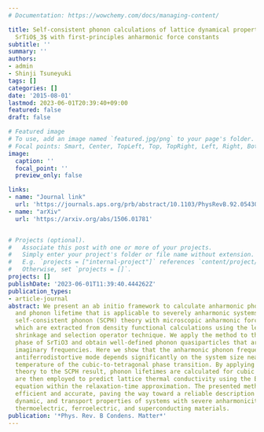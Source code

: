 ```yaml
---
# Documentation: https://wowchemy.com/docs/managing-content/

title: Self-consistent phonon calculations of lattice dynamical properties in cubic
  SrTiO$_3$ with first-principles anharmonic force constants
subtitle: ''
summary: ''
authors:
- admin
- Shinji Tsuneyuki
tags: []
categories: []
date: '2015-08-01'
lastmod: 2023-06-01T20:39:40+09:00
featured: false
draft: false

# Featured image
# To use, add an image named `featured.jpg/png` to your page's folder.
# Focal points: Smart, Center, TopLeft, Top, TopRight, Left, Right, BottomLeft, Bottom, BottomRight.
image:
  caption: ''
  focal_point: ''
  preview_only: false

links:
- name: "Journal link"
  url: 'https://journals.aps.org/prb/abstract/10.1103/PhysRevB.92.054301'
- name: "arXiv"
  url: 'https://arxiv.org/abs/1506.01781'


# Projects (optional).
#   Associate this post with one or more of your projects.
#   Simply enter your project's folder or file name without extension.
#   E.g. `projects = ["internal-project"]` references `content/project/deep-learning/index.md`.
#   Otherwise, set `projects = []`.
projects: []
publishDate: '2023-06-01T11:39:40.444262Z'
publication_types:
- article-journal
abstract: We present an ab initio framework to calculate anharmonic phonon frequency
  and phonon lifetime that is applicable to severely anharmonic systems. We employ
  self-consistent phonon (SCPH) theory with microscopic anharmonic force constants,
  which are extracted from density functional calculations using the least absolute
  shrinkage and selection operator technique. We apply the method to the high-temperature
  phase of SrTiO3 and obtain well-defined phonon quasiparticles that are free from
  imaginary frequencies. Here we show that the anharmonic phonon frequency of the
  antiferrodistortive mode depends significantly on the system size near the critical
  temperature of the cubic-to-tetragonal phase transition. By applying perturbation
  theory to the SCPH result, phonon lifetimes are calculated for cubic SrTiO3, which
  are then employed to predict lattice thermal conductivity using the Boltzmann transport
  equation within the relaxation-time approximation. The presented methodology is
  efficient and accurate, paving the way toward a reliable description of thermodynamic,
  dynamic, and transport properties of systems with severe anharmonicity, including
  thermoelectric, ferroelectric, and superconducting materials.
publication: '*Phys. Rev. B Condens. Matter*'
---
```

